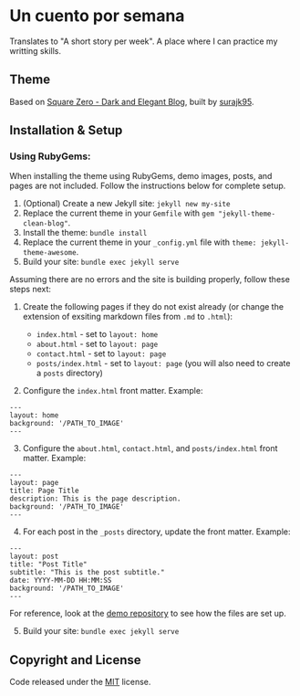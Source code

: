 # Un cuento por semana

Translates to "A short story per week". A place where I can practice my
writting skills.

## Theme

Based on [Square Zero - Dark and Elegant Blog](https://squarezero.github.io/),
built by [surajk95](https://github.com/surajk95).

## Installation & Setup

### Using RubyGems:

When installing the theme using RubyGems, demo images, posts, and pages are not included. Follow the instructions below for complete setup.

1. (Optional) Create a new Jekyll site: `jekyll new my-site`
2. Replace the current theme in your `Gemfile` with `gem "jekyll-theme-clean-blog"`.
3. Install the theme: `bundle install`
4. Replace the current theme in your `_config.yml` file with `theme: jekyll-theme-awesome`.
5. Build your site: `bundle exec jekyll serve`

Assuming there are no errors and the site is building properly, follow these steps next:

1. Create the following pages if they do not exist already (or change the extension of exsiting markdown files from `.md` to `.html`):
   - `index.html` - set to `layout: home`
   - `about.html` - set to `layout: page`
   - `contact.html` - set to `layout: page`
   - `posts/index.html` - set to `layout: page` (you will also need to create a `posts` directory)

2. Configure the `index.html` front matter. Example:

```
---
layout: home
background: '/PATH_TO_IMAGE'
---
```

3. Configure the `about.html`, `contact.html`, and `posts/index.html` front matter. Example:

```
---
layout: page
title: Page Title
description: This is the page description.
background: '/PATH_TO_IMAGE'
---
```

4. For each post in the `_posts` directory, update the front matter. Example:

```
---
layout: post
title: "Post Title"
subtitle: "This is the post subtitle."
date: YYYY-MM-DD HH:MM:SS
background: '/PATH_TO_IMAGE'
---
```

For reference, look at the [demo repository](https://github.com/BlackrockDigital/startbootstrap-clean-blog-jekyll) to see how the files are set up.

5. Build your site: `bundle exec jekyll serve`

## Copyright and License

Code released under the [MIT](https://github.com/BlackrockDigital/startbootstrap-clean-blog-jekyll/blob/gh-pages/LICENSE) license.

